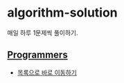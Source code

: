 # algorithm-solution


매일 하루 1문제씩 풀이하기.

## [Programmers](https://programmers.co.kr/)

- [목록으로 바로 이동하기](https://github.com/jisoo27/algorithm_study/tree/main/programmers) 